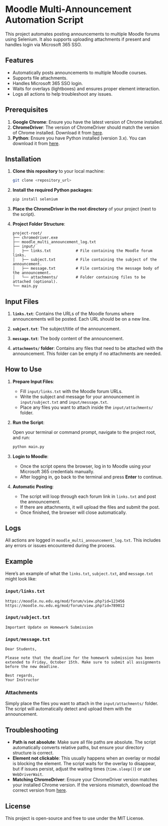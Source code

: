 
# Moodle Multi-Announcement Automation Script

This project automates posting announcements to multiple Moodle forums using Selenium. It also supports uploading attachments if present and handles login via Microsoft 365 SSO.

## Features

- Automatically posts announcements to multiple Moodle courses.
- Supports file attachments.
- Handles Microsoft 365 SSO login.
- Waits for overlays (lightboxes) and ensures proper element interaction.
- Logs all actions to help troubleshoot any issues.

## Prerequisites

1. **Google Chrome**: Ensure you have the latest version of Chrome installed.
2. **ChromeDriver**: The version of ChromeDriver should match the version of Chrome installed. Download it from [here](https://sites.google.com/a/chromium.org/chromedriver/downloads).
3. **Python**: Ensure you have Python installed (version 3.x). You can download it from [here](https://www.python.org/downloads/).

## Installation

1. **Clone this repository** to your local machine:

   ```bash
   git clone <repository_url>
   ```

2. **Install the required Python packages**:

   ```bash
   pip install selenium
   ```

3. **Place the ChromeDriver in the root directory** of your project (next to the script).

4. **Project Folder Structure**:

   ```
   project-root/
   ├── chromedriver.exe
   ├── moodle_multi_announcement_log.txt
   ├── input/
   │   ├── links.txt           # File containing the Moodle forum links.
   │   ├── subject.txt         # File containing the subject of the announcement.
   │   ├── message.txt         # File containing the message body of the announcement.
   │   └── attachments/        # Folder containing files to be attached (optional).
   └── main.py
   ```

## Input Files

1. **`links.txt`**: Contains the URLs of the Moodle forums where announcements will be posted. Each URL should be on a new line.

2. **`subject.txt`**: The subject/title of the announcement.

3. **`message.txt`**: The body content of the announcement.

4. **`attachments/` folder**: Contains any files that need to be attached with the announcement. This folder can be empty if no attachments are needed.

## How to Use

1. **Prepare Input Files**:
   - Fill `input/links.txt` with the Moodle forum URLs.
   - Write the subject and message for your announcement in `input/subject.txt` and `input/message.txt`.
   - Place any files you want to attach inside the `input/attachments/` folder.

2. **Run the Script**:

   Open your terminal or command prompt, navigate to the project root, and run:

   ```bash
   python main.py
   ```

3. **Login to Moodle**:
   - Once the script opens the browser, log in to Moodle using your Microsoft 365 credentials manually.
   - After logging in, go back to the terminal and press **Enter** to continue.

4. **Automatic Posting**:
   - The script will loop through each forum link in `links.txt` and post the announcement.
   - If there are attachments, it will upload the files and submit the post.
   - Once finished, the browser will close automatically.

## Logs

All actions are logged in `moodle_multi_announcement_log.txt`. This includes any errors or issues encountered during the process.

## Example

Here’s an example of what the `links.txt`, `subject.txt`, and `message.txt` might look like:

### `input/links.txt`

```
https://moodle.nu.edu.eg/mod/forum/view.php?id=123456
https://moodle.nu.edu.eg/mod/forum/view.php?id=789012
```

### `input/subject.txt`

```
Important Update on Homework Submission
```

### `input/message.txt`

```
Dear Students,

Please note that the deadline for the homework submission has been extended to Friday, October 15th. Make sure to submit all assignments before the new deadline.

Best regards,
Your Instructor
```

### Attachments

Simply place the files you want to attach in the `input/attachments/` folder. The script will automatically detect and upload them with the announcement.

## Troubleshooting

- **Path is not absolute**: Make sure all file paths are absolute. The script automatically converts relative paths, but ensure your directory structure is correct.
- **Element not clickable**: This usually happens when an overlay or modal is blocking the element. The script waits for the overlay to disappear, but if issues persist, adjust the waiting times (`time.sleep()`) or use `WebDriverWait`.
- **Matching ChromeDriver**: Ensure your ChromeDriver version matches your installed Chrome version. If the versions mismatch, download the correct version from [here](https://sites.google.com/a/chromium.org/chromedriver/downloads).

## License

This project is open-source and free to use under the MIT License.
